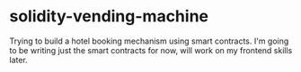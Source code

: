 # solidity-vending-machine
Trying to build a hotel booking mechanism using smart contracts. I'm going to be writing just the smart contracts for now, will work on my frontend skills later. 


